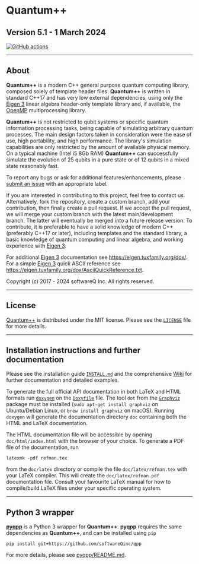 # Quantum++

## Version 5.1 - 1 March 2024

[![GitHub actions](https://github.com/softwareqinc/qpp/actions/workflows/cmake.yml/badge.svg)](https://github.com/softwareQinc/qpp/actions)

---

## About

**Quantum++** is a modern C++ general purpose quantum computing library,
composed solely of template header files. **Quantum++** is written in standard
C++17 and has very low external dependencies, using only the
[Eigen 3](https://eigen.tuxfamily.org) linear algebra header-only template
library and, if available, the [OpenMP](https://www.openmp.org/)
multiprocessing library.

**Quantum++** is not restricted to qubit systems or specific quantum
information processing tasks, being capable of simulating arbitrary quantum
processes. The main design factors taken in consideration were the ease of use,
high portability, and high performance. The library's simulation capabilities
are only restricted by the amount of available physical memory. On a typical
machine (Intel i5 8Gb RAM) **Quantum++** can successfully simulate the
evolution of 25 qubits in a pure state or of 12 qubits in a mixed state
reasonably fast.

To report any bugs or ask for additional features/enhancements, please
[submit an issue](https://github.com/softwareQinc/qpp/issues) with an
appropriate label.

If you are interested in contributing to this project, feel free to contact us.
Alternatively, fork the repository, create a custom branch, add your
contribution, then finally create a pull request. If we accept the pull
request, we will merge your custom branch with the latest main/development
branch. The latter will eventually be merged into a future release version. To
contribute, it is preferable to have a solid knowledge of modern C++
(preferably C++17 or later), including templates and the standard library, a
basic knowledge of quantum computing and linear algebra, and working experience
with [Eigen 3](https://eigen.tuxfamily.org).

For additional [Eigen 3](https://eigen.tuxfamily.org) documentation
see <https://eigen.tuxfamily.org/dox/>. For a simple
[Eigen 3](https://eigen.tuxfamily.org) quick ASCII reference see
<https://eigen.tuxfamily.org/dox/AsciiQuickReference.txt>.

Copyright (c) 2017 - 2024 softwareQ Inc. All rights reserved.

---

## License

[Quantum++](https://github.com/softwareQinc/qpp) is distributed under the MIT
license. Please see the
[`LICENSE`](https://github.com/softwareQinc/qpp/blob/main/LICENSE) file for
more details.

---

## Installation instructions and further documentation

Please see the installation guide
[`INSTALL.md`](https://github.com/softwareQinc/qpp/blob/main/INSTALL.md) and
the comprehensive [Wiki](https://github.com/softwareQinc/qpp/wiki) for further
documentation and detailed examples.

To generate the full official API documentation in both LaTeX and HTML formats
run
[`doxygen`](https://www.doxygen.nl) on
the [`Doxyfile`](https://github.com/softwareQinc/qpp/blob/main/Doxyfile) file.
The tool `dot` from the [`Graphviz`](https://www.graphviz.org) package must be
installed (`sudo apt-get install graphviz` on Ubuntu/Debian Linux,
or `brew install graphviz` on macOS). Running `doxygen` will generate the
documentation directory `doc` containing both the HTML and LaTeX documentation.

The HTML documentation file will be accessible by opening `doc/html/index.html`
with the browser of your choice. To generate a PDF file of the documentation,
run

```shell
latexmk -pdf refman.tex
```

from the `doc/latex` directory or compile the file `doc/latex/refman.tex` with
your LaTeX compiler. This will create the `doc/latex/refman.pdf` documentation
file. Consult your favourite LaTeX manual for how to compile/build LaTeX files
under your specific operating system.

---

## Python 3 wrapper

[**pyqpp**](https://github.com/softwareQinc/qpp/blob/main/pyqpp) is a Python 3
wrapper for **Quantum++**. **pyqpp** requires the same dependencies as
**Quantum++**, and can be installed using `pip`

```shell
pip install git+https://github.com/softwareQinc/qpp
```

For more details, please see
[pyqpp/README.md](https://github.com/softwareQinc/qpp/blob/main/pyqpp/README.md).

